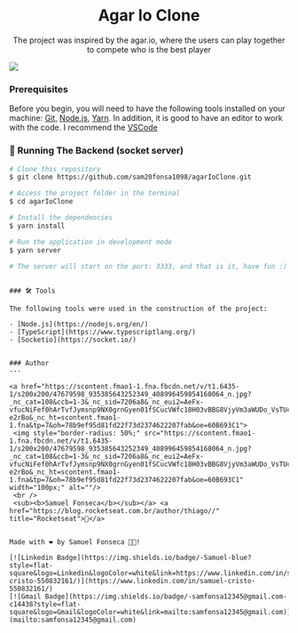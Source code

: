 <h1 align="center">Agar Io Clone</h1>
<p align="center">The project was inspired by the agar.io, where the users can play together to compete who is the best player</p>

![](agarioClone.gif)

### Prerequisites

Before you begin, you will need to have the following tools installed on your machine:
[Git](https://git-scm.com), [Node.js](https://nodejs.org/en/), [Yarn](https://yarnpkg.com/). 
In addition, it is good to have an editor to work with the code. I recommend the [VSCode](https://code.visualstudio.com/)

### 🎲 Running The Backend (socket server)

```bash
# Clone this repository
$ git clone https://github.com/sam20fonsa1098/agarIoClone.git

# Access the project folder in the terminal
$ cd agarIoClone

# Install the dependencies
$ yarn install

# Run the application in development mode
$ yarn server

# The server will start on the port: 3333, and that is it, have fun :)
```
```

### 🛠 Tools

The following tools were used in the construction of the project:

- [Node.js](https://nodejs.org/en/)
- [TypeScript](https://www.typescriptlang.org/)
- [Socketio](https://socket.io/)


### Author
---

<a href="https://scontent.fmao1-1.fna.fbcdn.net/v/t1.6435-1/s200x200/47679598_935385643252349_408996459854168064_n.jpg?_nc_cat=108&ccb=1-3&_nc_sid=7206a8&_nc_eui2=AeFx-vfucNiFef0hArTvfJymsnp9NX0grnGyen01fSCucVWfc18H03vBBG8VjyVm3aWUDo_VsTUcMF82j9VYi8k0&_nc_ohc=1Q_dU6b5ackAX-e2rBo&_nc_ht=scontent.fmao1-1.fna&tp=7&oh=78b9ef95d81fd22f73d2374622207fab&oe=60B693C1">
 <img style="border-radius: 50%;" src="https://scontent.fmao1-1.fna.fbcdn.net/v/t1.6435-1/s200x200/47679598_935385643252349_408996459854168064_n.jpg?_nc_cat=108&ccb=1-3&_nc_sid=7206a8&_nc_eui2=AeFx-vfucNiFef0hArTvfJymsnp9NX0grnGyen01fSCucVWfc18H03vBBG8VjyVm3aWUDo_VsTUcMF82j9VYi8k0&_nc_ohc=1Q_dU6b5ackAX-e2rBo&_nc_ht=scontent.fmao1-1.fna&tp=7&oh=78b9ef95d81fd22f73d2374622207fab&oe=60B693C1" width="100px;" alt=""/>
 <br />
 <sub><b>Samuel Fonseca</b></sub></a> <a href="https://blog.rocketseat.com.br/author/thiago//" title="Rocketseat">🚀</a>


Made with ❤️ by Samuel Fonseca 👋🏽!

[![Linkedin Badge](https://img.shields.io/badge/-Samuel-blue?style=flat-square&logo=Linkedin&logoColor=white&link=https://www.linkedin.com/in/samuel-cristo-550832161/)](https://www.linkedin.com/in/samuel-cristo-550832161/) 
[![Gmail Badge](https://img.shields.io/badge/-samfonsa12345@gmail.com-c14438?style=flat-square&logo=Gmail&logoColor=white&link=mailto:samfonsa12345@gmail.com)](mailto:samfonsa12345@gmail.com)
